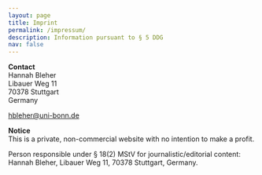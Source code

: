 ```yaml
---
layout: page
title: Imprint
permalink: /impressum/
description: Information pursuant to § 5 DDG
nav: false
---
```


**Contact** <br>
Hannah Bleher <br>
Libauer Weg 11 <br>
70378 Stuttgart <br>
Germany

hbleher@uni-bonn.de

**Notice** <br>
This is a private, non-commercial website with no intention to make a profit.

Person responsible under § 18(2) MStV for journalistic/editorial content:<br>
Hannah Bleher, Libauer Weg 11, 70378 Stuttgart, Germany.